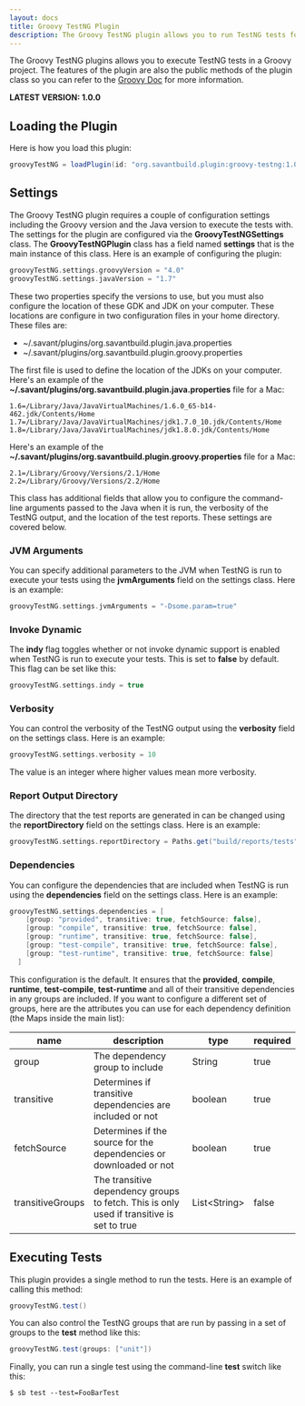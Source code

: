 ```yaml
---
layout: docs
title: Groovy TestNG Plugin
description: The Groovy TestNG plugin allows you to run TestNG tests for your Groovy project.
---
```


The Groovy TestNG plugins allows you to execute TestNG tests in a Groovy project. The features of the plugin are also the public methods of the plugin class so you can refer to the [Groovy Doc](docs/) for more information.

**LATEST VERSION: 1.0.0**


## Loading the Plugin

Here is how you load this plugin:

~~~~ groovy
groovyTestNG = loadPlugin(id: "org.savantbuild.plugin:groovy-testng:1.0.0")
~~~~ 


## Settings

The Groovy TestNG plugin requires a couple of configuration settings including the Groovy version and the Java version to execute the tests with. The settings for the plugin are configured via the **GroovyTestNGSettings** class. The **GroovyTestNGPlugin** class has a field named **settings** that is the main instance of this class. Here is an example of configuring the plugin:

~~~~ groovy
groovyTestNG.settings.groovyVersion = "4.0"
groovyTestNG.settings.javaVersion = "1.7"
~~~~ 

These two properties specify the versions to use, but you must also configure the location of these GDK and JDK on your computer. These locations are configure in two configuration files in your home directory. These files are:

* ~/.savant/plugins/org.savantbuild.plugin.java.properties
* ~/.savant/plugins/org.savantbuild.plugin.groovy.properties

The first file is used to define the location of the JDKs on your computer. Here's an example of the **~/.savant/plugins/org.savantbuild.plugin.java.properties** file for a Mac:

~~~~ 
1.6=/Library/Java/JavaVirtualMachines/1.6.0_65-b14-462.jdk/Contents/Home
1.7=/Library/Java/JavaVirtualMachines/jdk1.7.0_10.jdk/Contents/Home
1.8=/Library/Java/JavaVirtualMachines/jdk1.8.0.jdk/Contents/Home
~~~~ 

Here's an example of the **~/.savant/plugins/org.savantbuild.plugin.groovy.properties** file for a Mac:

~~~~ 
2.1=/Library/Groovy/Versions/2.1/Home
2.2=/Library/Groovy/Versions/2.2/Home
~~~~ 

This class has additional fields that allow you to configure the command-line arguments passed to the Java when it is run, the verbosity of the TestNG output, and the location of the test reports. These settings are covered below.

### JVM Arguments

You can specify additional parameters to the JVM when TestNG is run to execute your tests using the **jvmArguments** field on the settings class. Here is an example:

~~~~ groovy
groovyTestNG.settings.jvmArguments = "-Dsome.param=true"
~~~~ 

### Invoke Dynamic

The **indy** flag toggles whether or not invoke dynamic support is enabled when TestNG is run to execute your tests. This is set to **false** by default. This flag can be set like this:

~~~~ groovy
groovyTestNG.settings.indy = true
~~~~ 

### Verbosity

You can control the verbosity of the TestNG output using the **verbosity** field on the settings class. Here is an example:

~~~~ groovy
groovyTestNG.settings.verbosity = 10
~~~~ 

The value is an integer where higher values mean more verbosity.

### Report Output Directory

The directory that the test reports are generated in can be changed using the **reportDirectory** field on the settings class. Here is an example:

~~~~ groovy
groovyTestNG.settings.reportDirectory = Paths.get("build/reports/tests")
~~~~ 

### Dependencies

You can configure the dependencies that are included when TestNG is run using the **dependencies** field on the settings class. Here is an example:

~~~~ groovy
groovyTestNG.settings.dependencies = [
    [group: "provided", transitive: true, fetchSource: false],
    [group: "compile", transitive: true, fetchSource: false],
    [group: "runtime", transitive: true, fetchSource: false],
    [group: "test-compile", transitive: true, fetchSource: false],
    [group: "test-runtime", transitive: true, fetchSource: false]
  ]
~~~~ 

This configuration is the default. It ensures that the **provided**, **compile**, **runtime**, **test-compile**, **test-runtime** and all of their transitive dependencies in any groups are included. If you want to configure a different set of groups, here are the attributes you can use for each dependency definition (the Maps inside the main list):

| name | description | type | required |
| ---- | ----------- | ---- | -------- |
| group | The dependency group to include | String | true |
| transitive | Determines if transitive dependencies are included or not | boolean | true |
| fetchSource | Determines if the source for the dependencies or downloaded or not | boolean | true |
| transitiveGroups | The transitive dependency groups to fetch. This is only used if transitive is set to true | List\<String> | false |


## Executing Tests

This plugin provides a single method to run the tests. Here is an example of calling this method:

~~~~ groovy
groovyTestNG.test()
~~~~ 

You can also control the TestNG groups that are run by passing in a set of groups to the **test** method like this:

~~~~ groovy
groovyTestNG.test(groups: ["unit"])
~~~~ 

Finally, you can run a single test using the command-line **test** switch like this:

~~~~ shell
$ sb test --test=FooBarTest
~~~~ 